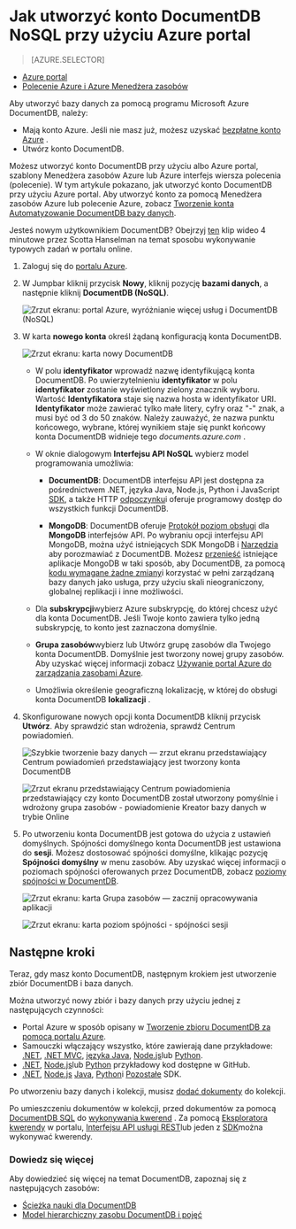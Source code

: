 <properties
    pageTitle="Jak utworzyć konto DocumentDB | Microsoft Azure"
    description="Tworzenie bazy danych NoSQL za pomocą Azure DocumentDB. Wykonaj te instrukcje, aby utworzyć konto DocumentDB i rozpocząć tworzenie niesamowitą szybkie, globalna skala NoSQL bazy danych." 
    keywords="Tworzenie bazy danych"
    services="documentdb"
    documentationCenter=""
    authors="mimig1"
    manager="jhubbard"
    editor="monicar"/>

<tags
    ms.service="documentdb"
    ms.workload="data-services"
    ms.tgt_pltfrm="na"
    ms.devlang="na"
    ms.topic="get-started-article"
    ms.date="10/17/2016"
    ms.author="mimig"/>

# <a name="how-to-create-a-documentdb-nosql-account-using-the-azure-portal"></a>Jak utworzyć konto DocumentDB NoSQL przy użyciu Azure portal

> [AZURE.SELECTOR]
- [Azure portal](documentdb-create-account.md)
- [Polecenie Azure i Azure Menedżera zasobów](documentdb-automation-resource-manager-cli.md)

Aby utworzyć bazy danych za pomocą programu Microsoft Azure DocumentDB, należy:

- Mają konto Azure. Jeśli nie masz już, możesz uzyskać [bezpłatne konto Azure](https://azure.microsoft.com/free) . 
- Utwórz konto DocumentDB.  

Możesz utworzyć konto DocumentDB przy użyciu albo Azure portal, szablony Menedżera zasobów Azure lub Azure interfejs wiersza polecenia (polecenie). W tym artykule pokazano, jak utworzyć konto DocumentDB przy użyciu Azure portal. Aby utworzyć konto za pomocą Menedżera zasobów Azure lub polecenie Azure, zobacz [Tworzenie konta Automatyzowanie DocumentDB bazy danych](documentdb-automation-resource-manager-cli.md).

Jesteś nowym użytkownikiem DocumentDB? Obejrzyj [ten](https://azure.microsoft.com/documentation/videos/create-documentdb-on-azure/) klip wideo 4 minutowe przez Scotta Hanselman na temat sposobu wykonywanie typowych zadań w portalu online.

1.  Zaloguj się do [portalu Azure](https://portal.azure.com/).
2.  W Jumpbar kliknij przycisk **Nowy**, kliknij pozycję **bazami danych**, a następnie kliknij **DocumentDB (NoSQL)**. 

    ![Zrzut ekranu: portal Azure, wyróżnianie więcej usług i DocumentDB (NoSQL)](./media/documentdb-create-account/create-nosql-db-databases-json-tutorial-1.png)  

3. W karta **nowego konta** określ żądaną konfiguracją konta DocumentDB.

    ![Zrzut ekranu: karta nowy DocumentDB](./media/documentdb-create-account/create-nosql-db-databases-json-tutorial-2.png)

    - W polu **identyfikator** wprowadź nazwę identyfikującą konta DocumentDB.  Po uwierzytelnieniu **identyfikator** w polu **identyfikator** zostanie wyświetlony zielony znacznik wyboru. Wartość **Identyfikatora** staje się nazwa hosta w identyfikator URI. **Identyfikator** może zawierać tylko małe litery, cyfry oraz "-" znak, a musi być od 3 do 50 znaków. Należy zauważyć, że nazwa punktu końcowego, wybrane, której wynikiem staje się punkt końcowy konta DocumentDB widnieje tego *documents.azure.com* .

    - W oknie dialogowym **Interfejsu API NoSQL** wybierz model programowania umożliwia:
        - **DocumentDB**: DocumentDB interfejsu API jest dostępna za pośrednictwem .NET, języka Java, Node.js, Python i JavaScript [SDK](documentdb-sdk-dotnet.md), a także HTTP [odpoczynku](https://msdn.microsoft.com/library/azure/dn781481.aspx)i oferuje programowy dostęp do wszystkich funkcji DocumentDB. 
       
        - **MongoDB**: DocumentDB oferuje [Protokół poziom obsługi](documentdb-protocol-mongodb.md) dla **MongoDB** interfejsów API. Po wybraniu opcji interfejsu API MongoDB, można użyć istniejących SDK MongoDB i [Narzędzia](documentdb-mongodb-mongochef.md) aby porozmawiać z DocumentDB. Możesz [przenieść](documentdb-import-data.md) istniejące aplikacje MongoDB w taki sposób, aby DocumentDB, za pomocą [kodu wymagane żadne zmiany](documentdb-connect-mongodb-account.md)i korzystać w pełni zarządzaną bazy danych jako usługa, przy użyciu skali nieograniczony, globalnej replikacji i inne możliwości.

    - Dla **subskrypcji**wybierz Azure subskrypcję, do której chcesz użyć dla konta DocumentDB. Jeśli Twoje konto zawiera tylko jedną subskrypcję, to konto jest zaznaczona domyślnie.

    - **Grupa zasobów**wybierz lub Utwórz grupę zasobów dla Twojego konta DocumentDB.  Domyślnie jest tworzony nowej grupy zasobów. Aby uzyskać więcej informacji zobacz [Używanie portal Azure do zarządzania zasobami Azure](../articles/azure-portal/resource-group-portal.md).

    - Umożliwia określenie geograficzną lokalizację, w której do obsługi konta DocumentDB **lokalizacji** . 

4.  Skonfigurowane nowych opcji konta DocumentDB kliknij przycisk **Utwórz**. Aby sprawdzić stan wdrożenia, sprawdź Centrum powiadomień.  

    ![Szybkie tworzenie bazy danych — zrzut ekranu przedstawiający Centrum powiadomień przedstawiający jest tworzony konta DocumentDB](./media/documentdb-create-account/create-nosql-db-databases-json-tutorial-4.png)  

    ![Zrzut ekranu przedstawiający Centrum powiadomienia przedstawiający czy konto DocumentDB został utworzony pomyślnie i wdrożony grupa zasobów - powiadomienie Kreator bazy danych w trybie Online](./media/documentdb-create-account/create-nosql-db-databases-json-tutorial-5.png)

5.  Po utworzeniu konta DocumentDB jest gotowa do użycia z ustawień domyślnych. Spójności domyślnego konta DocumentDB jest ustawiona do **sesji**.  Możesz dostosować spójności domyślne, klikając pozycję **Spójności domyślny** w menu zasobów. Aby uzyskać więcej informacji o poziomach spójności oferowanych przez DocumentDB, zobacz [poziomy spójności w DocumentDB](documentdb-consistency-levels.md).

    ![Zrzut ekranu: karta Grupa zasobów — zacznij opracowywania aplikacji](./media/documentdb-create-account/create-nosql-db-databases-json-tutorial-6.png)  

    ![Zrzut ekranu: karta poziom spójności - spójności sesji](./media/documentdb-create-account/create-nosql-db-databases-json-tutorial-7.png)  

[How to: Create a DocumentDB account]: #Howto
[Next steps]: #NextSteps
[documentdb-manage]:../articles/documentdb/documentdb-manage.md


## <a name="next-steps"></a>Następne kroki

Teraz, gdy masz konto DocumentDB, następnym krokiem jest utworzenie zbiór DocumentDB i baza danych. 

Można utworzyć nowy zbiór i bazy danych przy użyciu jednej z następujących czynności:

- Portal Azure w sposób opisany w [Tworzenie zbioru DocumentDB za pomocą portalu Azure](documentdb-create-collection.md).
- Samouczki włączający wszystko, które zawierają dane przykładowe: [.NET](documentdb-get-started.md), [.NET MVC](documentdb-dotnet-application.md), [języka Java](documentdb-java-application.md), [Node.js](documentdb-nodejs-application.md)lub [Python](documentdb-python-application.md).
- [.NET](documentdb-dotnet-samples.md#database-examples), [Node.js](documentdb-nodejs-samples.md#database-examples)lub [Python](documentdb-python-samples.md#database-examples) przykładowy kod dostępne w GitHub.
- [.NET](documentdb-sdk-dotnet.md), [Node.js](documentdb-sdk-node.md) [Java](documentdb-sdk-java.md), [Python](documentdb-sdk-python.md)i [Pozostałe](https://msdn.microsoft.com/library/azure/mt489072.aspx) SDK.

Po utworzeniu bazy danych i kolekcji, musisz [dodać dokumenty](documentdb-view-json-document-explorer.md) do kolekcji.

Po umieszczeniu dokumentów w kolekcji, przed dokumentów za pomocą [DocumentDB SQL](documentdb-sql-query.md) do [wykonywania kwerend](documentdb-sql-query.md#executing-queries) . Za pomocą [Eksploratora kwerendy](documentdb-query-collections-query-explorer.md) w portalu, [Interfejsu API usługi REST](https://msdn.microsoft.com/library/azure/dn781481.aspx)lub jeden z [SDK](documentdb-sdk-dotnet.md)można wykonywać kwerendy.

### <a name="learn-more"></a>Dowiedz się więcej

Aby dowiedzieć się więcej na temat DocumentDB, zapoznaj się z następujących zasobów:

-   [Ścieżka nauki dla DocumentDB](https://azure.microsoft.com/documentation/learning-paths/documentdb/)
-   [Model hierarchiczny zasobu DocumentDB i pojęć](documentdb-resources.md)

